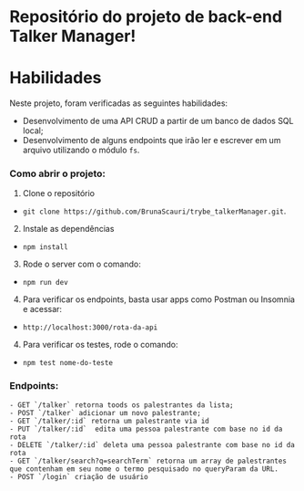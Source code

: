 # Repositório do projeto de back-end Talker Manager!

# Habilidades

Neste projeto, foram verificadas as seguintes habilidades:

  * Desenvolvimento de uma API CRUD a partir de um banco de dados SQL local;
  * Desenvolvimento de alguns endpoints que irão ler e escrever em um arquivo utilizando o módulo `fs`.

### Como abrir o projeto:

1. Clone o repositório
  * `git clone https://github.com/BrunaScauri/trybe_talkerManager.git`.
2. Instale as dependências
  * `npm install`
3. Rode o server com o comando:
  * `npm run dev `
4. Para verificar os endpoints, basta usar apps como Postman ou Insomnia e acessar:
  * `http://localhost:3000/rota-da-api`
4. Para verificar os testes, rode o comando:
  * `npm test nome-do-teste`

### Endpoints: 
    - GET `/talker` retorna toods os palestrantes da lista;
    - POST `/talker` adicionar um novo palestrante;
    - GET `/talker/:id` retorna um palestrante via id
    - PUT `/talker/:id`  edita uma pessoa palestrante com base no id da rota
    - DELETE `/talker/:id` deleta uma pessoa palestrante com base no id da rota
    - GET `/talker/search?q=searchTerm` retorna um array de palestrantes que contenham em seu nome o termo pesquisado no queryParam da URL.
    - POST `/login` criação de usuário
